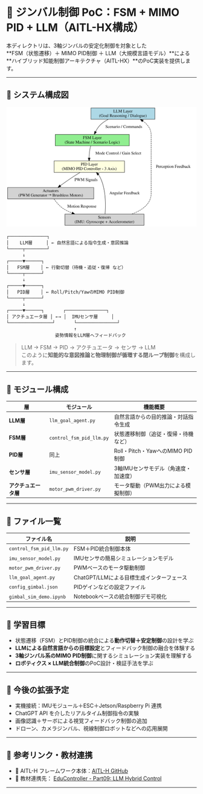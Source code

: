 # 🤖 ジンバル制御 PoC：FSM + MIMO PID + LLM（AITL-HX構成）

本ディレクトリは、3軸ジンバルの安定化制御を対象とした  
**FSM（状態遷移）＋ MIMO PID制御 ＋ LLM（大規模言語モデル）**による  
**ハイブリッド知能制御アーキテクチャ（AITL-HX）**のPoC実装を提供します。

---

## 🧭 システム構成図

![Figure 9.1: Hybrid Control Architecture for Gimbal System](../../docs/images/figure9_1_gimbal_control_architecture.svg)

```
┌──────────────┐
│    LLM層     │ ← 自然言語による指令生成・意図推論
└─────┬────────┘
      ↓
┌─────▼──────┐
│   FSM層    │ ← 行動切替（待機・追従・復帰 など）
└─────┬──────┘
      ↓
┌─────▼──────┐
│   PID層    │ ← Roll/Pitch/YawのMIMO PID制御
└─────┬──────┘
      ↓
┌─────▼──────┐       ┌───────────────┐
│ アクチュエータ層 │ ←→ │  IMUセンサ層     │
└────────────────┘       └───────────────┘
                         ↑
                  姿勢情報をLLM層へフィードバック
```

> LLM → FSM → PID → アクチュエータ → センサ → LLM  
> このように**知能的な意図推論と物理制御が循環する閉ループ制御**を構成します。

---

## 🔩 モジュール構成

| 層             | モジュール                 | 機能概要 |
|----------------|----------------------------|-----------|
| **LLM層**      | `llm_goal_agent.py`        | 自然言語からの目的推論・対話指令生成 |
| **FSM層**      | `control_fsm_pid_llm.py`   | 状態遷移制御（追従・復帰・待機など） |
| **PID層**      | 同上                       | Roll・Pitch・YawへのMIMO PID制御 |
| **センサ層**   | `imu_sensor_model.py`      | 3軸IMUセンサモデル（角速度・加速度） |
| **アクチュエータ層** | `motor_pwm_driver.py` | モータ駆動（PWM出力による模擬制御） |

---

## 📂 ファイル一覧

| ファイル名               | 説明 |
|--------------------------|------|
| `control_fsm_pid_llm.py` | FSM＋PID統合制御本体 |
| `imu_sensor_model.py`    | IMUセンサの簡易シミュレーションモデル |
| `motor_pwm_driver.py`    | PWMベースのモータ駆動制御 |
| `llm_goal_agent.py`      | ChatGPT/LLMによる目標生成インターフェース |
| `config_gimbal.json`     | PIDゲインなどの設定ファイル |
| `gimbal_sim_demo.ipynb`  | Notebookベースの統合制御デモ可視化 |

---

## 🎯 学習目標

- 状態遷移（FSM）とPID制御の統合による**動作切替＋安定制御**の設計を学ぶ  
- **LLMによる自然言語からの目標設定**とフィードバック制御の融合を体験する  
- **3軸ジンバル系のMIMO PID制御**に関するシミュレーション実装を理解する  
- **ロボティクス × LLM統合制御**のPoC設計・検証手法を学ぶ  

---

## 🚀 今後の拡張予定

- 実機接続：IMUモジュール＋ESC＋Jetson/Raspberry Pi 連携  
- ChatGPT API を介したリアルタイム制御指令の実験  
- 画像認識＋サーボによる視覚フィードバック制御の追加  
- ドローン、カメラジンバル、視線制御ロボットなどへの応用展開  

---

## 📎 参考リンク・教材連携

- 🔗 AITL-H フレームワーク本体：[AITL-H GitHub](https://github.com/Samizo-AITL/AITL-H)  
- 📘 教材連携先： [EduController - Part09: LLM Hybrid Control](https://github.com/Samizo-AITL/EduController/tree/main/part09_llm_hybrid)

---
